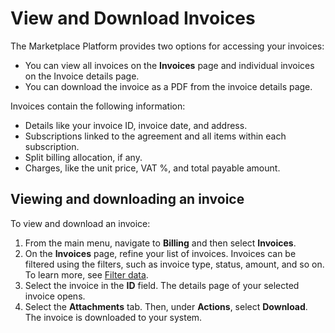 # View and Download Invoices

The Marketplace Platform provides two options for accessing your invoices:

* You can view all invoices on the **Invoices** page and individual invoices on the Invoice details page.
* You can download the invoice as a PDF from the invoice details page.

Invoices contain the following information:

* Details like your invoice ID, invoice date, and address.
* Subscriptions linked to the agreement and all items within each subscription.
* Split billing allocation, if any.
* Charges, like the unit price, VAT %, and total payable amount.

## Viewing and downloading an invoice

To view and download an invoice:

1. From the main menu, navigate to **Billing** and then select **Invoices**.
2. On the **Invoices** page, refine your list of invoices. Invoices can be filtered using the filters, such as invoice type, status, amount, and so on. To learn more, see [Filter data](../../../../marketplace-platform/getting-started/interface/customize-the-data-grid.md#filter-data).
3. Select the invoice in the **ID** field. The details page of your selected invoice opens.
4. Select the **Attachments** tab. Then, under **Actions**, select **Download**. The invoice is downloaded to your system.
